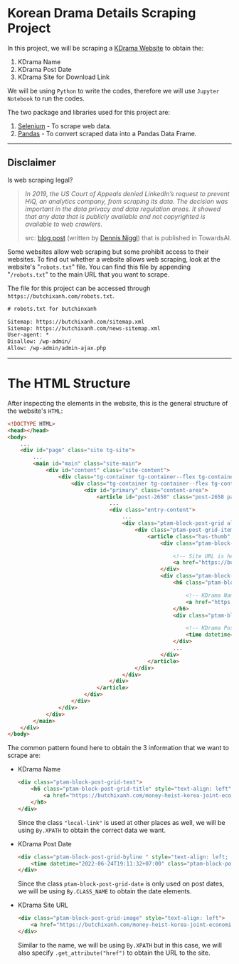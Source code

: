 # Korean Drama Details Scraping Project

In this project, we will be scraping a [KDrama Website](https://butchixanh.com) to obtain the:

1. KDrama Name
2. KDrama Post Date
3. KDrama Site for Download Link

We will be using `Python` to write the codes, therefore we will use `Jupyter Notebook` to run the codes.

The two package and libraries used for this project are:

1. [Selenium](https://selenium-python.readthedocs.io/) - To scrape web data.
2. [Pandas](https://pandas.pydata.org/) - To convert scraped data into a Pandas Data Frame.

---

## Disclaimer

Is web scraping legal?

> *In 2019, the US Court of Appeals denied LinkedIn’s request to prevent HiQ, an analytics company, from scraping its data. The decision was important in the data privacy and data regulation areas. It showed that any data that is publicly available and not copyrighted is available to web crawlers.*
>
> src: [blog post](https://pub.towardsai.net/web-scraping-top-movies-with-python-and-selenium-8c2f0c6a1d69) (written by [Dennis Niggl](https://medium.com/@dniggl?source=post_page-----8c2f0c6a1d69--------------------------------)) that is published in TowardsAI.

Some websites allow web scraping but some prohibit access to their websites. To find out whether a website allows web scraping, look at the website's "`robots.txt`" file. You can find this file by appending "`/robots.txt`" to the main URL that you want to scrape.

The file for this project can be accessed through `https://butchixanh.com/robots.txt`.

```txt
# robots.txt for butchinxanh

Sitemap: https://butchixanh.com/sitemap.xml
Sitemap: https://butchixanh.com/news-sitemap.xml
User-agent: *
Disallow: /wp-admin/
Allow: /wp-admin/admin-ajax.php
```

---

# The HTML Structure

After inspecting the elements in the website, this is the general structure of the website's `HTML`:

```html
<!DOCTYPE HTML>
<head></head>
<body>
    ...
    <div id="page" class="site tg-site">
        ...
        <main id="main" class="site-main">
            <div id="content" class="site-content">
                <div class="tg-container tg-container--flex tg-container--flex-space-between">
                    <div class="tg-container tg-container--flex tg-container--flex-space-between">
                        <div id="primary" class="content-area">
                            <article id="post-2658" class="post-2658 page type-page status-publish hentry zakra-article-page">
                                ...
                                <div class="entry-content">
                                    ...
                                    <div class="ptam-block-post-grid aligncenter">
                                        <div class="ptam-post-grid-items is-grid columns-4">
                                            <article class="has-thumb" style="border: 0px solid #000000;  background: inherit; padding: 0px; border-radius: 0px;">
                                                <div class="ptam-block-post-grid-image" style="text-align: left">

                                                    <!-- Site URL is here! -->
                                                    <a href="https://butchixanh.com/money-heist-korea-joint-economic-area/" rel="bookmark" class="local-link"></a>
                                                </div>
                                                <div class="ptam-block-post-grid-text">
                                                    <h6 class="ptam-block-post-grid-title" style="text-align: left">

                                                        <!-- KDrama Name is here! -->
                                                        <a href="https://butchixanh.com/money-heist-korea-joint-economic-area/" rel="bookmark" style="color: inherit; font-family: inherit; box-shadow: unset;" class="local-link">Money Heist: Korea – Joint Economic Area</a>
                                                    </h6>
                                                    <div class="ptam-block-post-grid-byline " style="text-align: left; color: inherit; font-family: inherit">

                                                        <!-- KDrama Post Date is here! -->
                                                        <time datetime="2022-06-24T19:11:32+07:00" class="ptam-block-post-grid-date">June 24, 2022</time>
                                                    </div>
                                                    ...
                                                </div>
                                            </article>
                                        </div>
                                    </div>
                                </div>
                            </article>
                        </div>
                    </div>
                </div>
            </div>
        </main>
    </div>
</body>
```

The common pattern found here to obtain the 3 information that we want to scrape are:

* KDrama Name

    ```html
    <div class="ptam-block-post-grid-text">
        <h6 class="ptam-block-post-grid-title" style="text-align: left">
            <a href="https://butchixanh.com/money-heist-korea-joint-economic-area/" rel="bookmark" style="color: inherit; font-family: inherit; box-shadow: unset;" class="local-link">Money Heist: Korea – Joint Economic Area</a>
        </h6>
    </div>
    ```

    Since the class `"local-link"` is used at other places as well, we will be using `By.XPATH` to obtain the correct data we want.

* KDrama Post Date

    ```html
    <div class="ptam-block-post-grid-byline " style="text-align: left; color: inherit; font-family: inherit">
        <time datetime="2022-06-24T19:11:32+07:00" class="ptam-block-post-grid-date">June 24, 2022</time>
    </div>
    ```

    Since the class `ptam-block-post-grid-date` is only used on post dates, we will be using `By.CLASS_NAME` to obtain the date elements.

* KDrama Site URL

    ```html
    <div class="ptam-block-post-grid-image" style="text-align: left">
        <a href="https://butchixanh.com/money-heist-korea-joint-economic-area/" rel="bookmark" class="local-link"></a>
    </div>
    ```

    Similar to the name, we will be using `By.XPATH` but in this case, we will also specify `.get_attribute("href")` to obtain the URL to the site.